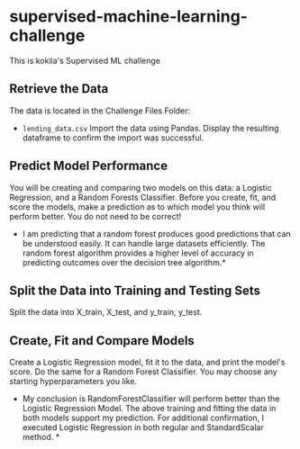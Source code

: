 # supervised-machine-learning-challenge
This is kokila's Supervised ML challenge

## Retrieve the Data
The data is located in the Challenge Files Folder:
* `lending_data.csv`
Import the data using Pandas. Display the resulting dataframe to confirm the import was successful.

## Predict Model Performance
You will be creating and comparing two models on this data: a Logistic Regression, and a Random Forests Classifier. Before you create, fit, and score the models, make a prediction as to which model you think will perform better. You do not need to be correct! 

* I am predicting that a random forest produces good predictions that can be understood easily. It can handle large datasets efficiently. The random forest algorithm provides a higher level of accuracy in predicting outcomes over the decision tree algorithm.*

## Split the Data into Training and Testing Sets
Split the data into X_train, X_test, and y_train, y_test.

## Create, Fit and Compare Models
Create a Logistic Regression model, fit it to the data, and print the model's score. Do the same for a Random Forest Classifier. You may choose any starting hyperparameters you like. 

* My conclusion is RandomForestClassifier will perform better than the Logistic Regression Model. The above training and fitting the data in both models support my prediction. For additional confirmation, I executed Logistic Regression in both regular and StandardScalar method. *